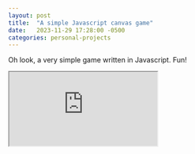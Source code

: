 ```yaml
---
layout: post
title:  "A simple Javascript canvas game"
date:   2023-11-29 17:28:00 -0500
categories: personal-projects
---
```


Oh look, a very simple game written in Javascript.  Fun!

<iframe src="https://ravib.dev/assets/game.html">


